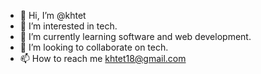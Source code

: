 - 👋 Hi, I’m @khtet
- 👀 I’m interested in tech.
- 🌱 I’m currently learning software and web development.
- 💞️ I’m looking to collaborate on tech.
- 📫 How to reach me khtet18@gmail.com

<!---
khtet/khtet is a ✨ special ✨ repository because its `README.md` (this file) appears on your GitHub profile.
You can click the Preview link to take a look at your changes.
--->
